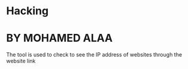 # Hacking
# BY MOHAMED ALAA
The tool is used to check to see the IP address of websites through the website link
